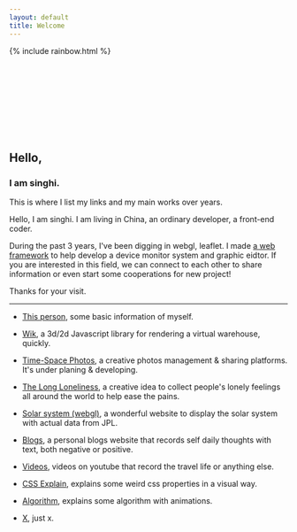 ```yaml
---
layout: default
title: Welcome
---
```


<div style="height: 10rem;width: 100%">
    {% include rainbow.html %}
</div>

## Hello,
### I am singhi.

This is where I list my links and my main works over years.

Hello, I am singhi. I am living in China, an ordinary developer, a front-end coder.

During the past 3 years, I've been digging in webgl, leaflet. I made <a href="https://wik.zhangxinghai.cn">a web framework</a> to help develop a device monitor system and graphic eidtor. If you are interested in this field, we can connect to each other to share information or even start some cooperations for new project!

Thanks for your visit.

---

- [This person](https://www.zhangxinghai.cn/about-en), some basic information of myself.

- [Wik](https://wik.zhangxinghai.cn), a 3d/2d Javascript library for rendering a virtual warehouse, quickly.

- [Time-Space Photos](https://www.tsphotos.art), a creative photos management & sharing platforms. It's under planing & developing.

- [The Long Loneliness](https://www.longloneliness.com), a creative idea to  collect people's lonely feelings all around the world to help ease the pains.

- [Solar system (webgl)](https://solar.zhangxinghai.cn), a wonderful website to display the solar system with actual data from JPL.

- [Blogs](https://www.zhangxinghai.cn), a personal blogs website that records self daily thoughts with text, both negative or positive.

- [Videos](https://www.youtube.com/channel/UCOvEajUHgigi_lO3wKgpJvw), videos on youtube that record the travel life or anything else.

- [CSS Explain](/css), explains some weird css properties in a visual way.

- [Algorithm](/algorithm), explains some algorithm with animations.

- [X](https://twitter.com/singhijohn89), just x.


